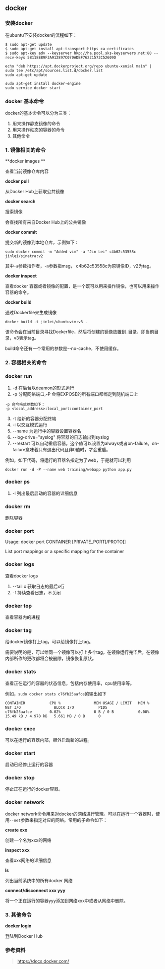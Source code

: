## docker


### 安装docker

在ubuntu下安装docker的流程如下：
```
$ sudo apt-get update
$ sudo apt-get install apt-transport-https ca-certificates
$ sudo apt-key adv --keyserver hkp://ha.pool.sks-keyservers.net:80 --recv-keys 58118E89F3A912897C070ADBF76221572C52609D
```

```
echo "deb https://apt.dockerproject.org/repo ubuntu-xenial main" | sudo tee /etc/apt/sources.list.d/docker.list
sudo apt-get update
```

```
sudo apt-get install docker-engine
sudo service docker start
```

### docker 基本命令

docker的基本命令可以分为三类：
1. 用来操作静态镜像的命令
2. 用来操作动态的容器的命令
3. 其他命令

### 1. 镜像相关的命令

**docker images **

查看当前镜像仓库内容

**docker pull**

从Docker Hub上获取公共镜像

**docker search**

搜索镜像

会查找所有来自Docker Hub上的公共镜像

**docker commit**

提交新的镜像到本地仓库，示例如下：
```
sudo docker commit -m "Added vim" -a "Jin Lei" c4b62c53558c jinlei/sinatra:v2
```
其中`-a`参数指作者，`-m`参数指msg， c4b62c53558c为原镜像ID，v2为tag。

**docker inspect**

查看docker 容器或者镜像的配置，是一个既可以用来操作镜像，也可以用来操作容器的命令。

**docker build**

通过Dockerfile来生成镜像

```
docker build -t jinlei/ubuntuvim:v3 .
```
该命令会在当前目录寻找Dockerfile，然后将创建的镜像放置到`.`目录，即当前目录，v3表示tag。

build命令还有一个常用的参数是--no-cache，不使用缓存。

### 2. 容器相关的命令

### docker run

1. -d 在后台以deamon的形式运行
2. -p 分配网络端口,-P 会将EXPOSE的所有端口都绑定到随机端口上
```
-p 命令格式参数如下：
-p <local_address>:local_port:container_port
```
3. -t 给新的容器分配终端
4. -i 以交互模式运行
5. --name 为运行中的容器设置容器名
6. --log-drive="syslog"  将容器的日志输出到syslog
7. --restart 可以自动重启容器，这个值可以设置为always或者on-failure。on-failure意味着只有退出代码且非0值时，才会重启。

例如，如下代码，将运行的容器名指定为了web，于是就可以利用
```
docker run -d -P --name web training/webapp python app.py
```

### docker ps

1. -l 列出最后启动的容器的详细信息


### docker rm

删除容器

### docker port

Usage:	docker port CONTAINER [PRIVATE_PORT[/PROTO]]

List port mappings or a specific mapping for the container

### docker logs

查看docker logs

1. --tail x  获取日志的最后x行
2. -f 持续查看日志，不关闭

### docker top

查看容器内的进程

### docker tag

给docker镜像打上tag，可以给镜像打上tag。

需要说明的是，可以给同一个镜像可以打上多个tag。在镜像运行完毕后，在镜像内部所作的更改都将会被删除，镜像恢复原状。

### docker stats

查看正在运行的容器的状态信息，包括内存使用率，cpu使用率等。

例如，`sudo docker stats c76fb25aafce`的输出如下

```
CONTAINER           CPU %               MEM USAGE / LIMIT   MEM %               NET I/O               BLOCK I/O           PIDS
c76fb25aafce        0.02%               0 B / 0 B           0.00%               15.49 kB / 4.978 kB   5.661 MB / 0 B      0

```

### docker exec

可以在运行的容器内部，额外启动新的进程。

### docker start 

启动已经停止运行的容器

### docker stop

停止正在运行的docker容器。

### docker network

docker network命令用来对docker的网络进行管理。可以在运行一个容器时，使用`--net`参数来指定对应的网络。常用的子命令如下：

**create xxx**

创建一个名为xxx的网络

**inspect xxx**

查看xxx网络的详细信息

**ls**

列出当前系统中的所有docker 网络

**connect/disconnect xxx yyy**

将一个正在运行的容器yyy添加到网络xxx中或者从网络中删除。

### 3. 其他命令

**docker login**

登陆到Docker Hub


### 参考资料

> https://docs.docker.com/